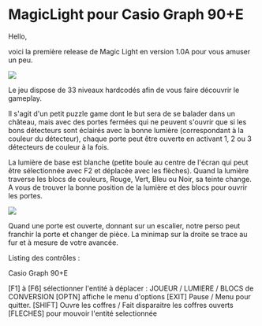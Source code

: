 # MagicLight pour Casio Graph 90+E


Hello,

voici la première release de Magic Light en version 1.0A pour vous amuser un peu.

<img src="https://i.imgur.com/tEkzLh6.png" align="center">

Le jeu dispose de 33 niveaux hardcodés afin de vous faire découvrir le gameplay.

Il s'agit d'un petit puzzle game dont le but sera de se balader dans un château, mais avec des portes fermées qui ne peuvent s'ouvrir que si les bons détecteurs sont éclairés avec la bonne lumière (correspondant à la couleur du détecteur), chaque porte peut être ouverte en activant 1, 2 ou 3 détecteurs de couleur à la fois.

La lumière de base est blanche (petite boule au centre de l'écran qui peut être sélectionnée avec F2 et déplacée avec les flèches). Quand la lumière traverse les blocs de couleurs, Rouge, Vert, Bleu ou Noir, sa teinte change. A vous de trouver la bonne position de la lumière et des blocs pour ouvrir les portes.

<img src="https://i.imgur.com/CTI9tck.png" align="center">

Quand une porte est ouverte, donnant sur un escalier, notre perso peut franchir la porte et changer de pièce. La minimap sur la droite se trace au fur et à mesure de votre avancée.


Listing des contrôles :

Casio Graph 90+E

[F1] à [F6] sélectionner l'entité à déplacer : JOUEUR / LUMIERE / BLOCS de CONVERSION
[OPTN] affiche le menu d'options
[EXIT] Pause / Menu pour quitter.
[SHIFT] Ouvre les coffres / Fait disparaitre les coffres ouverts
[FLECHES] pour mouvoir l'entité selectionnée

